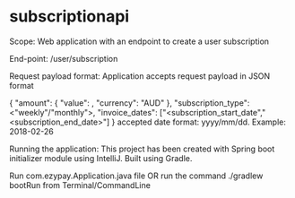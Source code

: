 # subscriptionapi

Scope: Web application with an endpoint to create a user subscription

End-point: /user/subscription

Request payload format: Application accepts request payload in JSON format

{
	"amount": {
		"value": <integer>,
        "currency": "AUD"
	},
	"subscription_type": <"weekly"/"monthly">,
    "invoice_dates": ["<subscription_start_date","<subscription_end_date>"]
}
accepted date format: yyyy/mm/dd. Example: 2018-02-26

Running the application:
This project has been created with Spring boot initializer module using IntelliJ. Built using Gradle.

Run com.ezypay.Application.java file
OR
run the command ./gradlew bootRun from Terminal/CommandLine
